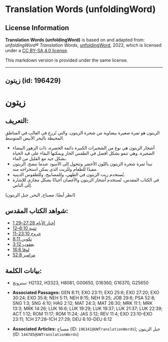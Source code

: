 # Translation Words (unfoldingWord)

## License Information

**Translation Words (unfoldingWord)** is based on and adapted from: _unfoldingWord® Translation Words_, [unfoldingWord](https://unfoldingword.org/utw), 2022, which is licensed under a [CC BY-SA 4.0 license](https://creativecommons.org/licenses/by-sa/4.0/legalcode.en).

This markdown version is provided under the same license.



--------------------------------

## زيتون (id: 196429)

زيتون
=====

التعريف:
--------

الزيتون هو ثمرة صغيرة بيضاوية من شجرة الزيتون، والتي تُزرع في الغالب في المناطق المحيطة بالبحر الأبيض المتوسط.

* أشجار الزيتون هي نوع من الشجيرات الكبيرة دائمة الخضرة، ذات الزهور البيضاء الصغيرة. وهي تنمو بشكل أفضل في الطقس الحار ويمكنها البقاء على قيد الحياة بشكل جيد مع القليل من الماء.
* تبدأ ثمرة شجرة الزيتون باللون الأخضر وتتحول إلى الأسود عندما تنضج. الزيتون مفيدًا للطعام وللزيت الذي يمكن استخراجه منه.
* يُستخدم زيت الزيتون في الطهي، وللمصابيح، وللطقوس الدينية.
* في الكتاب المقدس، تُستخدم أشجار الزيتون والأغصان أحيانًا بشكل مجازي للإشارة إلى الناس.

(انظر أيضًا: مصباح, البحر, جبل الزيتون)

شواهد الكتاب المقدس:
--------------------

* [1 أخبار الأيام 27:28–29](https://ref.ly/1Chr27:28-1Chr27:29)
* [تثنية 6:10–12](https://ref.ly/Deut6:10-Deut6:12)
* [خروج 23:10–11](https://ref.ly/Exod23:10-Exod23:11)
* [تكوين 8:11](https://ref.ly/Gen8:11)
* [يعقوب 3:12](https://ref.ly/Jas3:12)
* [لوقا 16:6](https://ref.ly/Luke16:6)
* [مزامير 52:8](https://ref.ly/Ps52:8)

بيانات الكلمة:
--------------

* سترونج: H2132, H3323, H8081, G00650, G16360, G16370, G25650

* **Associated Passages:** GEN 8:11; EXO 23:11; EXO 25:6; EXO 27:20; EXO 30:24; EXO 35:8; NEH 5:11; NEH 8:15; NEH 9:25; JOB 29:6; PSA 52:8; SNG 1:3; SNG 4:10; HAG 2:12; MAT 24:3; MAT 26:30; MRK 11:1; MRK 13:3; MRK 14:26; LUK 16:6; LUK 19:29; LUK 19:37; LUK 21:37; LUK 22:39; ACT 1:12; ROM 11:17; ROM 11:24; JAS 3:12; REV 11:4; EXO 23:10–EXO 23:11; 1CH 27:28–1CH 27:29; DEU 6:10–DEU 6:12
* **Associated Articles:** مصباح (ID: `196341@UWTranslationWords`); جبل الزيتون (ID: `144785@UWTranslationWords`)

